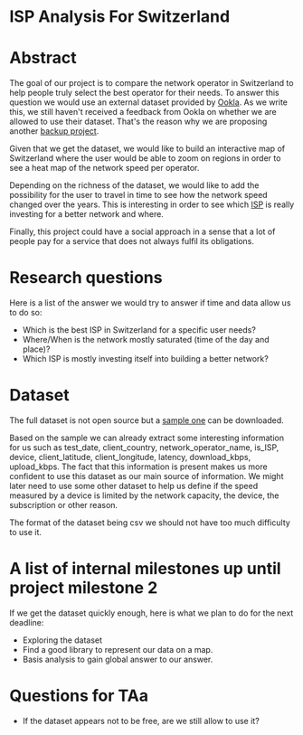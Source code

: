 # ISP Analysis For Switzerland

# Abstract
The goal of our project is to compare the network operator in Switzerland to help people truly select the best operator for their needs. To answer this question we would use an external dataset provided by [Ookla](http://www.ookla.com/). As we write this, we still haven't received a feedback from Ookla on whether we are allowed to use their dataset. That's the reason why we are proposing another [backup project](../Project/README.md).

Given that we get the dataset, we would like to build an interactive map of Switzerland where the user would be able to zoom on regions in order to see a heat map of the network speed per operator.

Depending on the richness of the dataset, we would like to add the possibility for the user to travel in time to see how the network speed changed over the years. This is interesting in order to see which [ISP](https://en.wikipedia.org/wiki/Internet_service_provider) is really investing for a better network and where.

Finally, this project could have a social approach in a sense that a lot of people pay for a service that does not always fulfil its obligations.


# Research questions
Here is a list of the answer we would try to answer if time and data allow us to do so: 
- Which is the best ISP in Switzerland for a specific user needs?
- Where/When is the network mostly saturated (time of the day and place)?
- Which ISP is mostly investing itself into building a better network?

# Dataset
The full dataset is not open source but a [sample one](http://go.ookla.com/nmdata) can be downloaded. 

Based on the sample we can already extract some interesting information for us such as test_date, client_country, network_operator_name, is_ISP, device, client_latitude, client_longitude, latency, download_kbps, upload_kbps. The fact that this information is present makes us more confident to use this dataset as our main source of information. We might later need to use some other dataset to help us define if the speed measured by a device is limited by the network capacity, the device, the subscription or other reason.  

The format of the dataset being csv we should not have too much difficulty to use it.

# A list of internal milestones up until project milestone 2
If we get the dataset quickly enough, here is what we plan to do for the next deadline:
- Exploring the dataset
- Find a good library to represent our data on a map.
- Basis analysis to gain global answer to our answer.

# Questions for TAa
- If the dataset appears not to be free, are we still allow to use it? 